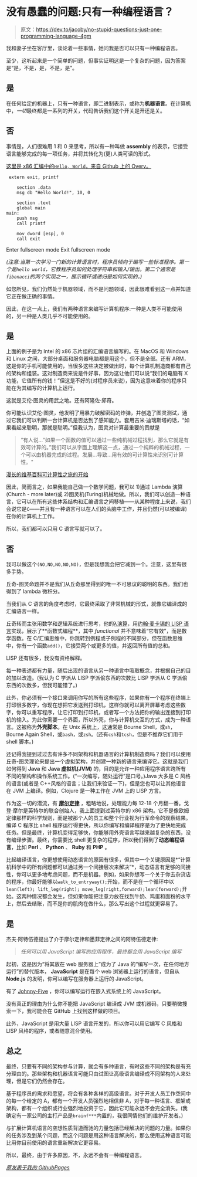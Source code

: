 # 没有愚蠢的问题:只有一种编程语言？

> 原文：<https://dev.to/jacoby/no-stupid-questions-just-one-programming-language-4gm>

我和妻子坐在客厅里，谈论着一些事情，她问我是否可以只有一种编程语言。

至少，这听起来是一个简单的问题，但事实证明这是一个复杂的问题，因为答案是“是，不是，是，不是，是”。

## 是

在任何给定的机器上，只有一种语言，即二进制表示，或称为**机器语言**。在计算机中，*一切*最终都是一系列的开关，代码告诉我们这个开关是开还是关。

## 否

事情是，人们很难用 1 和 0 来思考，所以有一种叫做 **assembly** 的表示，它接受语言能够完成的每一项任务，并将其转化为(更)人类可读的形式。

[这里是 x86 汇编中的`Hello, World`，来自 Github 上的 Overv。](https://gist.github.com/Overv/5714335)

```
 extern exit, printf

    section .data
    msg db "Hello World!", 10, 0

    section .text
    global main
main:
    push msg
    call printf

    mov dword [esp], 0
    call exit 
```

Enter fullscreen mode Exit fullscreen mode

*(注意:当第一次学习一门新的计算语言时，程序员倾向于编写一些标准程序。第一个是`hello world`，它教程序员如何处理字符串和输入/输出。第二个通常是`fibonacci`的两个实现之一，展示循环或递归是如何实现的。)*

如您所见，我们仍然处于机器领域，而不是问题领域，因此很难看到这一点并知道它正在做正确的事情。

因此，在这一点上，我们有两种语言来编写计算机程序:一种是人类不可能使用的，另一种是人类几乎不可能使用的。

## 是

上面的例子是为 Intel 的 x86 芯片组的汇编语言编写的。在 MacOS 和 Windows 和 Linux 之间，大部分桌面和服务器电脑都是用这个，但不是全部。还有 ARM，这是你的手机可能使用的，当很多这些决定被做出时，每个计算机制造商都有自己的架构和组装。这对制造商来说是件好事，因为这让他们可以说“我们的电脑有 X 功能，它值所有的钱！”但这是不好的(对程序员来说)，因为这意味着你的程序只能在为其编写的计算机上运行。

这就是艾伦·图灵的用武之地。还有阿隆佐·邱奇。

你可能认识艾伦·图灵，他发明了用暴力破解密码的炸弹，并创造了图灵测试，通过它我们可以判断一台计算机是否达到了感知能力。套用吉米·迪瑞斯塔的话，“如果看起来聪明，那就是聪明。”但我认为，图灵对计算最重要的贡献是

> “有人说...“如果一个函数的值可以通过一些纯机械过程找到，那么它就是有效可计算的。”我们可以从字面上理解这一点，通过一个纯粹的机械过程，一个可以由机器完成的过程。发展...导致...用有效的可计算性来识别可计算性。"

[漫长的维基百科可计算性之旅的开始](https://en.wikipedia.org/wiki/Church%E2%80%93Turing_thesis)

因此，简而言之，如果我能自己做一个数学问题，我可以 1)通过 Lambda 演算(Church - more later)或 2)图灵机(Turing)机械地做。所以，我们可以创造一种语言，它可以在所有这些体系结构和汇编语言之间移植——从某种程度上来说，我们会说它是`C`——并且有一种语言可以在人们的头脑中工作，并且仍然(可以被编译)在你的计算机上工作。

所以，我们都可以只用 C 语言写就可以了。

## 否

我可以做这个`(NO,NO,NO,NO,NO)`，但是我想我会把它减到一个。注意，这里有很多手势。

丘奇-图灵命题并不是我们从丘奇那里得到的唯一不可思议的聪明的东西。我们也得到了 lambda 微积分。

当我们从 C 语言的角度考虑时，它最终采取了非常机械的形式，就像它编译成的汇编语言一样。

丘奇转而主张用数学和逻辑系统进行思考，他的[λ演算](https://en.wikipedia.org/wiki/Lambda_calculus)，用[约翰·麦卡锡的 LISP 语言](https://en.wikipedia.org/wiki/Lisp_(programming_language))实现，展示了**函数式编程**，其中 *functional* 并不意味着“它有效”，而是数学函数。在 C/汇编思维中，你跳转到例程或子例程的不同部分，但在函数思维中，你有一个函数`add()`，它接受两个或更多的值，并返回所有值的总和。

LISP 还有很多，我没有资格解释。

每一种表述都有力量，随后出现的语言从另一种语言中吸取概念，并根据自己的目的加以改造。(我认为 C 学派从 LISP 学派偷东西的次数比 LISP 学派从 C 学派偷东西的次数多，但我可能错了。)

此外，你必须有一个接口来调用你写的所有这些程序，如果你有一个程序在终端上打印很多数字，你现在想把它发送到打印机，这样你就可以离开屏幕考虑这些数字，你可以重写程序，让它打印到打印机，或者写一个方法把你的输出连接到打印机的输入。为此你需要一个界面，所以外壳，你与计算机交互的方式，成为一种语言。这被称为**外壳脚本**。在 Unix 系统上，这通常是 Bourne Shell，或`sh`，Bourne Again Shell，或`bash`，或`zsh`。(还有`csh`和`tcsh`，但是不推荐它们用于 shell 脚本。)

还记得我提到过过去有许多不同架构和机器语言的计算机制造商吗？我们可以使用丘奇-图灵理论来提出一个虚拟架构，并创建一种新的语言来编译它。这就是我们如何得到 **Java** 和 **Java 虚拟机(JVM)** 的，目的是允许一种应用程序语言跨所有不同的架构和操作系统工作。(“一次编写，随处运行”是口号。)Java 大多是 C 风格的语言(或者是 C++风格的语言；让我们来验证一下)，但是您也可以让其他语言在 JVM 上编译。例如，Clojure 是一种工作在 JVM 上的 LISP 方言。

作为这一切的潜流，有 [**摩尔定律**](https://en.wikipedia.org/wiki/Moore%27s_law) ，粗略地说，处理能力每 12-18 个月翻一番。戈登·摩尔是英特尔的联合创始人，我上面提到过英特尔的 x86 架构。它不是像欧姆定律那样的科学规则，而是被那个人的员工和整个行业视为行军命令的观察结果。编译 C 程序比 shell 程序运行得更快，所以你编写和编译程序是为了更快地完成任务。但是最终，计算机变得足够快，你能够用外壳语言写越来越复杂的东西，没有编译步骤。最终，你需要比 shell 更复杂的程序，所以我们得到了**动态编程语言**，比如 **Perl** 、 **Python** 、 **Ruby** 和 **PHP** 。

比起编译语言，你更想使用动态语言的原因有很多，但其中一个关键原因是*“计算机科学中的所有问题都可以通过另一个间接层次来解决”*，动态语言有足够的间接性，你可以更多地考虑问题，而不是机器。例如，如果你想写一个关于你去杂货店的程序，你最好能够以`walk_to_entryway();`开始，而不是在一个循环中以`lean(left); lift_leg(right); move_leg(right,forward);lean(forward);`开始。这两种情况都会发生，但如果你能把注意力放在找到牛奶、鸡蛋和面粉的水平上，然后去结账，而不是你的肌肉在做什么，那么写出这个过程就更容易了。

## 是

杰夫·阿特伍德提出了介于摩尔定律和墨菲定律之间的阿特伍德定律:

> *任何可以用 JavaScript 编写的应用程序，最终都会用 JavaScript 编写*

起初，这是因为“将其放在 web 服务器上”成为了 Java 的“编写一次，在任何地方运行”的替代版本， **JavaScript** 是在每个 web 浏览器上运行的语言，但自从 **Node.js** 的发明，你可以编写在服务器上运行的 JavaScript。

有了 [Johnny-Five](http://johnny-five.io/) ，你可以编写运行在嵌入式系统上的 JavaScript。

没有真正的理由为什么你不能把 JavaScript 编译成 JVM 或机器码，只要稍微搜索一下，我可能会在 GitHub 上找到这样做的项目。

此外，JavaScript 是用大量 LISP 语言开发的，所以你可以用它编写 C 风格和 LISP 风格的程序，或者随意混合使用。

## 总之

最终，只要有不同的架构参与计算，就会有多种语言，有时这些不同的架构是有充分理由的。那些架构和机器语言可能只由试图让高级语言编译成不同架构的人来处理，但是它们仍然会存在。

基于程序员的需求和愿望，将会有各种各样的高级语言。对于开发人员工作空间中的每一个给定的 A，都有一个开发人员强烈地相信非 A，对于每一种语言、框架或架构，都有一个组织或行业强烈地投资于它，因此它可能永远不会完全消失。(我确定有一家公司的主打产品是`brainf***`内置的，我很同情他们的维护开发者。)

与扩展计算机语言的空想性质背道而驰的力量包括已经解决的问题的力量。如果你的任务涉及到某个问题，而这个问题是用这种语言解决的，那么使用这种语言可能比用你目前使用的语言重新解决它更容易。

所以，最终，由于许多原因，不，永远不会有一种编程语言。

*[原发表于我的 GithubPages](https://jacoby.github.io/nostupidquestions/2017/11/06/no-stupid-questions-just-one-programming-language.html)*
